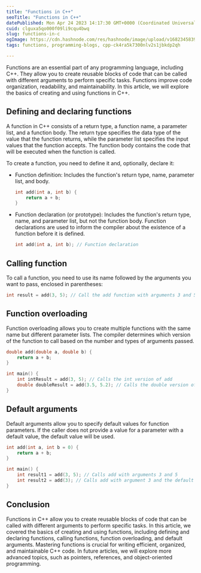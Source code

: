 ```yaml
---
title: "Functions in C++"
seoTitle: "Functions in C++"
datePublished: Mon Apr 24 2023 14:17:30 GMT+0000 (Coordinated Universal Time)
cuid: clguxa5qo000f09li9cqu4bwq
slug: functions-in-c
ogImage: https://cdn.hashnode.com/res/hashnode/image/upload/v1682345839494/f52fb180-5c8c-4e5a-8879-448ae061098b.jpeg
tags: functions, programming-blogs, cpp-ck4ra5k7300nlv2s1jbkdp2qh

---
```


Functions are an essential part of any programming language, including C++. They allow you to create reusable blocks of code that can be called with different arguments to perform specific tasks. Functions improve code organization, readability, and maintainability. In this article, we will explore the basics of creating and using functions in C++.

## Defining and declaring functions

A function in C++ consists of a return type, a function name, a parameter list, and a function body. The return type specifies the data type of the value that the function returns, while the parameter list specifies the input values that the function accepts. The function body contains the code that will be executed when the function is called.

To create a function, you need to define it and, optionally, declare it:

* Function definition: Includes the function's return type, name, parameter list, and body.
    
    ```cpp
    int add(int a, int b) {
        return a + b;
    }
    ```
    
* Function declaration (or prototype): Includes the function's return type, name, and parameter list, but not the function body. Function declarations are used to inform the compiler about the existence of a function before it is defined.
    
    ```cpp
    int add(int a, int b); // Function declaration
    ```
    

## Calling function

To call a function, you need to use its name followed by the arguments you want to pass, enclosed in parentheses:

```cpp
int result = add(3, 5); // Call the add function with arguments 3 and 5
```

## Function overloading

Function overloading allows you to create multiple functions with the same name but different parameter lists. The compiler determines which version of the function to call based on the number and types of arguments passed.

```cpp
double add(double a, double b) {
    return a + b;
}

int main() {
    int intResult = add(3, 5); // Calls the int version of add
    double doubleResult = add(3.5, 5.2); // Calls the double version of add
}
```

## Default arguments

Default arguments allow you to specify default values for function parameters. If the caller does not provide a value for a parameter with a default value, the default value will be used.

```cpp
int add(int a, int b = 0) {
    return a + b;
}

int main() {
    int result1 = add(3, 5); // Calls add with arguments 3 and 5
    int result2 = add(3); // Calls add with argument 3 and the default value 0 for b
}
```

## Conclusion

Functions in C++ allow you to create reusable blocks of code that can be called with different arguments to perform specific tasks. In this article, we covered the basics of creating and using functions, including defining and declaring functions, calling functions, function overloading, and default arguments. Mastering functions is crucial for writing efficient, organized, and maintainable C++ code. In future articles, we will explore more advanced topics, such as pointers, references, and object-oriented programming.